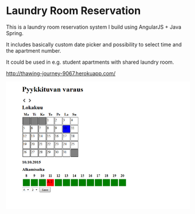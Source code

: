 # Laundry Room Reservation

This is a laundry room reservation system I build using AngularJS + Java Spring.

It includes basically custom date picker and possibility to select time and the apartment number.

It could be used in e.g. student apartments with shared laundry room.

http://thawing-journey-9067.herokuapp.com/


![screenshot](././screenshots/laundryreservation.png)
